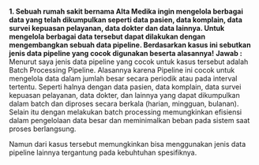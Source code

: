 **1. Sebuah rumah sakit bernama Alta Medika ingin mengelola berbagai data yang telah dikumpulkan seperti data pasien, data komplain, data survei kepuasan pelayanan, data dokter dan data lainnya. Untuk mengelola berbagai data tersebut dapat dilakukan dengan mengembangkan sebuah data pipeline. Berdasarkan kasus ini sebutkan jenis data pipeline yang cocok digunakan beserta alasannya!**
**Jawab :** 
Menurut saya jenis data pipeline yang cocok untuk kasus tersebut adalah Batch Processing Pipeline. Alasannya karena Pipeline ini cocok untuk mengelola data dalam jumlah besar secara periodik atau pada interval tertentu. Seperti halnya dengan data pasien, data komplain, data survei kepuasan pelayanan, data dokter, dan lainnya yang dapat dikumpulkan dalam batch dan diproses secara berkala (harian, mingguan, bulanan). Selain itu dengan melakukan batch processing memungkinkan efisiensi dalam pengelolaan data besar dan meminimalkan beban pada sistem saat proses berlangsung. 

Namun dari kasus tersebut memungkinkan bisa menggunakan jenis data pipeline lainnya tergantung pada kebuhtuhan spesifiknya. 